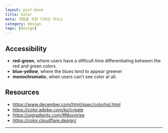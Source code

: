 ```yaml
---
layout: post-base
title: Color
meta: 개발을 위한 디자인 리소스
category: design
tags: [design]
---
```


## Accessibility

- **red-green**, where users have a difficult time differentiating between the red and green colors.
- **blue-yellow**, where the blues tend to appear greener
- **monochromatic**, when users can’t see color at all.

## Resources

- <https://www.december.com/html/spec/colorhsl.html>
- <https://color.adobe.com/ko/create>
- <https://uigradients.com/#Moonrise>
- <https://color.cloudflare.design/>


---
